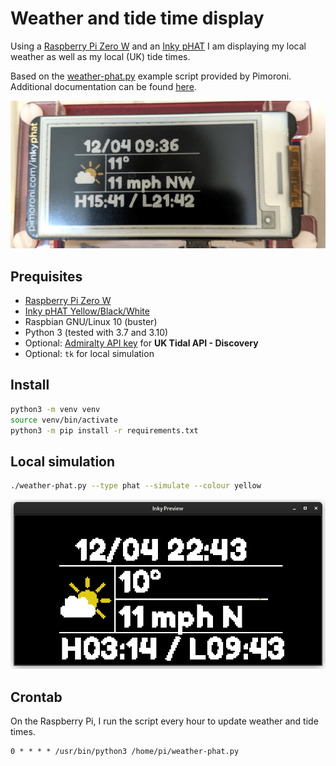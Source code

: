 # Weather and tide time display

Using a [Raspberry Pi Zero W](https://www.raspberrypi.com/products/raspberry-pi-zero-w/) and an
[Inky pHAT](https://shop.pimoroni.com/products/inky-phat?variant=12549254905939) I am displaying my local weather
as well as my local (UK) tide times.

Based on the [weather-phat.py](https://github.com/pimoroni/inky/blob/master/examples/phat/weather-phat.py) example
script provided by Pimoroni. Additional documentation can be found
[here](https://learn.pimoroni.com/article/getting-started-with-inky-phat).

![What it looks like](preview.jpg)

## Prequisites

- [Raspberry Pi Zero W](https://www.raspberrypi.com/products/raspberry-pi-zero-w/)
- [Inky pHAT Yellow/Black/White](https://shop.pimoroni.com/products/inky-phat?variant=12549254905939)
- Raspbian GNU/Linux 10 (buster)
- Python 3 (tested with 3.7 and 3.10)
- Optional: [Admiralty API key](https://admiraltyapi.portal.azure-api.net/signup/) for **UK Tidal API - Discovery**
- Optional: `tk` for local simulation

## Install

```bash
python3 -m venv venv
source venv/bin/activate
python3 -m pip install -r requirements.txt
```

## Local simulation

```bash
./weather-phat.py --type phat --simulate --colour yellow
```

![Simulation preview](simulation.png)

## Crontab

On the Raspberry Pi, I run the script every hour to update weather and tide times.

```
0 * * * * /usr/bin/python3 /home/pi/weather-phat.py
```
